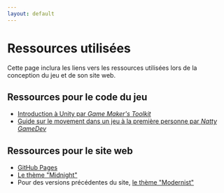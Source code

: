```yaml
---
layout: default
---
```


# Ressources utilisées
Cette page inclura les liens vers les ressources utilisées lors de la conception du jeu et de son site web.

## Ressources pour le code du jeu
* [Introduction à Unity par _Game Maker's Toolkit_](https://www.youtube.com/watch?v=XtQMytORBmM)
* [Guide sur le movement dans un jeu à la première personne par _Natty GameDev_](https://www.youtube.com/watch?v=rJqP5EesxLk)

## Ressources pour le site web
* [GitHub Pages](https://pages.github.com/)
* [Le thème "Midnight"](https://github.com/pages-themes/midnight)
* Pour des versions précédentes du site, [le thème "Modernist"](https://github.com/pages-themes/modernist)
